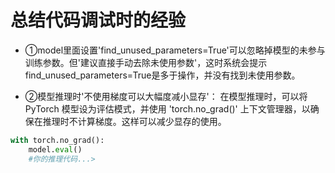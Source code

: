 # 总结代码调试时的经验
* ①model里面设置'find_unused_parameters=True'可以忽略掉模型的未参与训练参数。但'建议直接手动去除未使用参数'，这时系统会提示find_unused_parameters=True是多于操作，并没有找到未使用参数。
  
* ②模型推理时'不使用梯度可以大幅度减小显存'： 在模型推理时，可以将 PyTorch 模型设为评估模式，并使用 'torch.no_grad()' 上下文管理器，以确保在推理时不计算梯度。这样可以减少显存的使用。
```python
with torch.no_grad():
    model.eval()
    #你的推理代码...>
```


